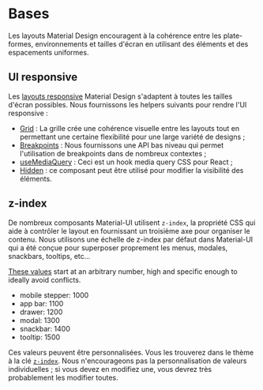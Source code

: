 # Bases

<p class="description">Les layouts Material Design encouragent à la cohérence entre les plate-formes, environnements et tailles d'écran en utilisant des éléments et des espacements uniformes.</p>

## UI responsive

Les [layouts responsive](https://material.io/design/layout/responsive-layout-grid.html) Material Design s'adaptent à toutes les tailles d'écran possibles. Nous fournissons les helpers suivants pour rendre l'UI responsive :

- [Grid](/layout/grid/) : La grille crée une cohérence visuelle entre les layouts tout en permettant une certaine flexibilité pour une large variété de designs ;
- [Breakpoints](/layout/breakpoints/) : Nous fournissons une API bas niveau qui permet l'utilisation de breakpoints dans de nombreux contextes ;
- [useMediaQuery](/layout/use-media-query/) : Ceci est un hook media query CSS pour React ;
- [Hidden](/layout/hidden/) : ce composant peut être utilisé pour modifier la visibilité des éléments.

## z-index

De nombreux composants Material-UI utilisent `z-index`, la propriété CSS qui aide à contrôler le layout en fournissant un troisième axe pour organiser le contenu. Nous utilisons une échelle de z-index par défaut dans Material-UI qui a été conçue pour superposer proprement les menus, modales, snackbars, tooltips, etc...

[These values](https://github.com/mui-org/material-ui/blob/next/packages/material-ui/src/styles/zIndex.js) start at an arbitrary number, high and specific enough to ideally avoid conflicts.

- mobile stepper: 1000
- app bar: 1100
- drawer: 1200
- modal: 1300
- snackbar: 1400
- tooltip: 1500

Ces valeurs peuvent être personnalisées. Vous les trouverez dans le thème à la clé [`z-index`](/customization/default-theme/?expend-path=$.zIndex). Nous n'encourageons pas la personnalisation de valeurs individuelles ; si vous devez en modifiez une, vous devrez très probablement les modifier toutes.